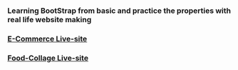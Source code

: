 ### Learning BootStrap from basic and practice the properties with real life website making


### [E-Commerce Live-site](https://bootstrap-commerce.netlify.app/)

### [Food-Collage Live-site](https://food-collage.netlify.app/)
